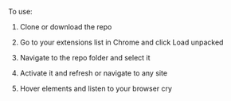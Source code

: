 To use:

1. Clone or download the repo

2. Go to your extensions list in Chrome and click Load unpacked

3. Navigate to the repo folder and select it

4. Activate it and refresh or navigate to any site

5. Hover elements and listen to your browser cry